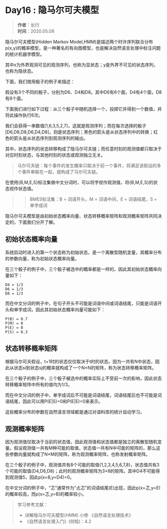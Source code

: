 # Day16 : 隐马尔可夫模型

> **作者**：长行\
> **时间**：2020.05.08

隐马尔可夫模型(Hidden Markov Model,HMM)是描述两个时许序列联合分布p(x,y)的概率模型，是一种著名的有向图模型，也是解决自然语言处理中标注问题的统计机器学模型。

其中x为外界观测可见的观测序列，也称为显状态；y是外界不可见的状态序列，也称为隐状态。

下面，我们借用骰子的例子来描述：

假设有3个不同的骰子，分别为D6、D4和D8。其中D6有6个面，D4有4个面，D8有8个面。

下面我们进行如下过程：从三个骰子中随机选择一个，投掷它并得到一个数值，并将此操作执行6次。

我们会获得一串数值[1,6,3,5,2,7]，这就是观测序列；而在每次选择的骰子[D6,D8,D8,D6,D4,D8]，则是状态序列；黑色的箭头是从状态序列中的转换；红色的箭头是从状态序列到观测序列的输出。

其中，状态序列的状态转移构成了隐马尔可夫链；而任意时刻的观测值都只取决于对应时刻状态，与其他时刻的状态或观测独立无关。

> 马尔可夫链：每个事件的发生概率只取决于前一个事件，将满足该假设的多个事件串联在一起，就构成了马尔可夫链。

在使用{B,M,E,S}标注集做中文分词时，可以将字视作观测值，将{B,M,E,S}的状态视作状态值。

>>BMES标注集：B = 词语开头，M = 词语中间，E = 词语结尾，S = 单字成词

隐马尔可夫模型是由初始状态概率向量、状态转移概率矩阵和观测概率矩阵共同决定的，下面我们分开了解。

## 初始状态概率向量

系统启动时进入的第一个状态称为初始状态，是一个离散型随机变量，其概率分布的参数向量，称为初始状态概率向量。

在三个骰子的例子中，三个骰子被选中的概率都是一样的，因此其初始状态概率向量如下：

```
D4 = 1/3
D6 = 1/3
D8 = 1/3
```

而在中文分词的例子中，在句子开头不可能是词语中间或词语结尾，只能是词语开头和单字成词，因此其初始状态概率向量可能如下：

```
P(B) = 0.7
P(M) = 0
P(E) = 0
P(S) = 0.3
```

## 状态转移概率矩阵

根据马尔可夫假设，t+1时的状态仅仅取决于t时的状态。因为一共有N中状态，因此从状态si到状态sj的概率就构成了一个N×N的矩阵，称为状态转移概率矩阵。

在三个骰子的例子中，三个骰子被选中的概率实际上不受前一次的影响，因此状态转移概率矩阵中所有的值均为1/3。

而在中文分词的例子中，单字成词后不可能是词语结尾，词语结尾后也不可能是词语结尾，因此可以用P(E|S)=0和P(E|E)=0来表示。

这些概率分布的参数在自然语言领域都是通过对语料库的统计自动学习。

## 观测概率矩阵
因为观测值仅取决于当前的状态值，因此观测值和状态值都是独立的离散型随机变量。假设观测值一共有M种可能的取值，状态值一共有N中可能的矩阵的，那么这些参数向量就构成了N×M的矩阵，称为观测概率矩阵，也称发射概率矩阵。

在三个骰子的例子中，观测值共有8个可能的取值{1,2,3,4,5,6,7,8}，状态值共有3个可能的取值(D4,D6,D8)；此时的观测概率矩阵为3×8的矩阵。其中D4不可能得到观测值5，因此p(x=8,y=D4)=0。

在中文分词的例子中，“忑”通常作为“忐忑”的词语结尾(E)出现，因此p(x=忑,y=E)的概率较高，而p(x=忑,y=B)的概率较小。

>学习参考文献：
>*  详解隐马尔可夫模型(HMM) 小修 《自然语言处理技术》
>* 《自然语言处理入门》(何晗)：4.2